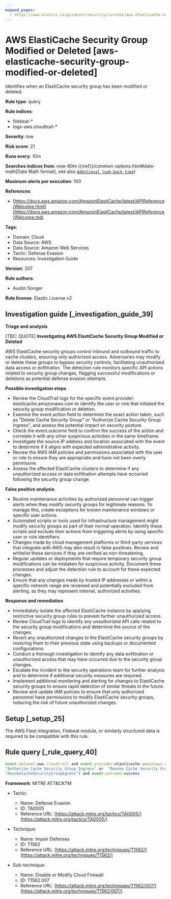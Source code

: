 ```yaml
---
mapped_pages:
  - https://www.elastic.co/guide/en/security/current/aws-elasticache-security-group-modified-or-deleted.html
---
```


# AWS ElastiCache Security Group Modified or Deleted [aws-elasticache-security-group-modified-or-deleted]

Identifies when an ElastiCache security group has been modified or deleted.

**Rule type**: query

**Rule indices**:

* filebeat-*
* logs-aws.cloudtrail-*

**Severity**: low

**Risk score**: 21

**Runs every**: 10m

**Searches indices from**: now-60m ({{ref}}/common-options.html#date-math[Date Math format], see also [`Additional look-back time`](docs-content://solutions/security/detect-and-alert/create-detection-rule.md#rule-schedule))

**Maximum alerts per execution**: 100

**References**:

* [https://docs.aws.amazon.com/AmazonElastiCache/latest/APIReference/Welcome.html](https://docs.aws.amazon.com/AmazonElastiCache/latest/APIReference/Welcome.md)

**Tags**:

* Domain: Cloud
* Data Source: AWS
* Data Source: Amazon Web Services
* Tactic: Defense Evasion
* Resources: Investigation Guide

**Version**: 207

**Rule authors**:

* Austin Songer

**Rule license**: Elastic License v2

## Investigation guide [_investigation_guide_39]

**Triage and analysis**

[TBC: QUOTE]
**Investigating AWS ElastiCache Security Group Modified or Deleted**

AWS ElastiCache security groups control inbound and outbound traffic to cache clusters, ensuring only authorized access. Adversaries may modify or delete these groups to bypass security controls, facilitating unauthorized data access or exfiltration. The detection rule monitors specific API actions related to security group changes, flagging successful modifications or deletions as potential defense evasion attempts.

**Possible investigation steps**

* Review the CloudTrail logs for the specific event.provider: elasticache.amazonaws.com to identify the user or role that initiated the security group modification or deletion.
* Examine the event.action field to determine the exact action taken, such as "Delete Cache Security Group" or "Authorize Cache Security Group Ingress", and assess the potential impact on security posture.
* Check the event.outcome field to confirm the success of the action and correlate it with any other suspicious activities in the same timeframe.
* Investigate the source IP address and location associated with the event to determine if it aligns with expected administrative activity.
* Review the AWS IAM policies and permissions associated with the user or role to ensure they are appropriate and have not been overly permissive.
* Assess the affected ElastiCache clusters to determine if any unauthorized access or data exfiltration attempts have occurred following the security group change.

**False positive analysis**

* Routine maintenance activities by authorized personnel can trigger alerts when they modify security groups for legitimate reasons. To manage this, create exceptions for known maintenance windows or specific user actions.
* Automated scripts or tools used for infrastructure management might modify security groups as part of their normal operation. Identify these scripts and exclude their actions from triggering alerts by using specific user or role identifiers.
* Changes made by cloud management platforms or third-party services that integrate with AWS may also result in false positives. Review and whitelist these services if they are verified as non-threatening.
* Regular updates or deployments that require temporary security group modifications can be mistaken for suspicious activity. Document these processes and adjust the detection rule to account for these expected changes.
* Ensure that any changes made by trusted IP addresses or within a specific network range are reviewed and potentially excluded from alerting, as they may represent internal, authorized activities.

**Response and remediation**

* Immediately isolate the affected ElastiCache instance by applying restrictive security group rules to prevent further unauthorized access.
* Review CloudTrail logs to identify any unauthorized API calls related to the security group modifications and determine the source of the changes.
* Revert any unauthorized changes to the ElastiCache security groups by restoring them to their previous state using backups or documented configurations.
* Conduct a thorough investigation to identify any data exfiltration or unauthorized access that may have occurred due to the security group changes.
* Escalate the incident to the security operations team for further analysis and to determine if additional security measures are required.
* Implement additional monitoring and alerting for changes to ElastiCache security groups to ensure rapid detection of similar threats in the future.
* Review and update IAM policies to ensure that only authorized personnel have permissions to modify ElastiCache security groups, reducing the risk of future unauthorized changes.


## Setup [_setup_25]

The AWS Fleet integration, Filebeat module, or similarly structured data is required to be compatible with this rule.


## Rule query [_rule_query_40]

```js
event.dataset:aws.cloudtrail and event.provider:elasticache.amazonaws.com and event.action:("Delete Cache Security Group" or
"Authorize Cache Security Group Ingress" or  "Revoke Cache Security Group Ingress" or "AuthorizeCacheSecurityGroupEgress" or
"RevokeCacheSecurityGroupEgress") and event.outcome:success
```

**Framework**: MITRE ATT&CKTM

* Tactic:

    * Name: Defense Evasion
    * ID: TA0005
    * Reference URL: [https://attack.mitre.org/tactics/TA0005/](https://attack.mitre.org/tactics/TA0005/)

* Technique:

    * Name: Impair Defenses
    * ID: T1562
    * Reference URL: [https://attack.mitre.org/techniques/T1562/](https://attack.mitre.org/techniques/T1562/)

* Sub-technique:

    * Name: Disable or Modify Cloud Firewall
    * ID: T1562.007
    * Reference URL: [https://attack.mitre.org/techniques/T1562/007/](https://attack.mitre.org/techniques/T1562/007/)



